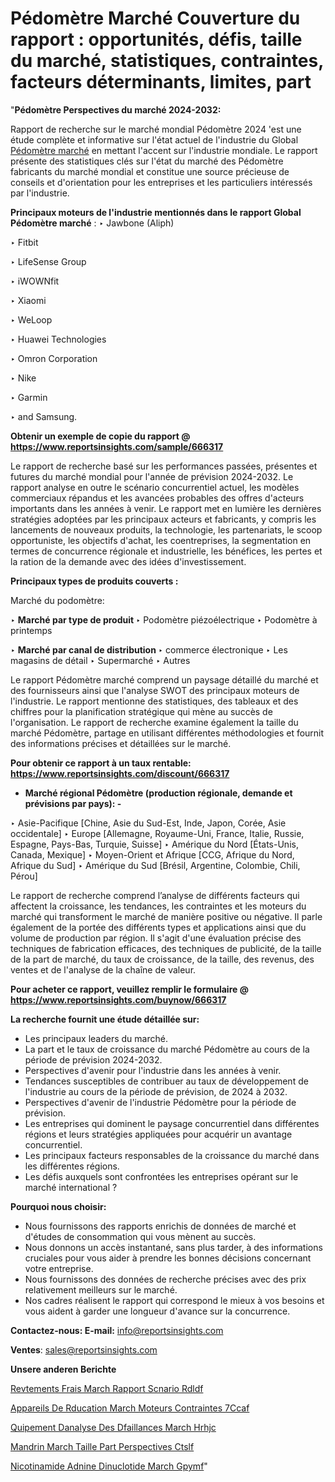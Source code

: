 # Pédomètre Marché Couverture du rapport : opportunités, défis, taille du marché, statistiques, contraintes, facteurs déterminants, limites, part

"<strong>Pédomètre Perspectives du marché 2024-2032:</strong>

Rapport de recherche sur le marché mondial Pédomètre 2024 'est une étude complète et informative sur l'état actuel de l'industrie du Global <a href=https://www.reportsinsights.com/sample/666317>Pédomètre marché</a> en mettant l'accent sur l'industrie mondiale. Le rapport présente des statistiques clés sur l'état du marché des Pédomètre fabricants du marché mondial et constitue une source précieuse de conseils et d'orientation pour les entreprises et les particuliers intéressés par l'industrie.

<strong>Principaux moteurs de l'industrie mentionnés dans le rapport Global Pédomètre marché</strong> :
‣ Jawbone (Aliph)

‣ Fitbit

‣ LifeSense Group

‣ iWOWNfit

‣ Xiaomi

‣ WeLoop

‣ Huawei Technologies

‣ Omron Corporation

‣ Nike

‣ Garmin

‣ and Samsung.

<strong>Obtenir un exemple de copie du rapport @ <a href=https://www.reportsinsights.com/sample/666317>https://www.reportsinsights.com/sample/666317</a></strong>

Le rapport de recherche basé sur les performances passées, présentes et futures du marché mondial pour l'année de prévision 2024-2032. Le rapport analyse en outre le scénario concurrentiel actuel, les modèles commerciaux répandus et les avancées probables des offres d'acteurs importants dans les années à venir. Le rapport met en lumière les dernières stratégies adoptées par les principaux acteurs et fabricants, y compris les lancements de nouveaux produits, la technologie, les partenariats, le scoop opportuniste, les objectifs d'achat, les coentreprises, la segmentation en termes de concurrence régionale et industrielle, les bénéfices, les pertes et la ration de la demande avec des idées d'investissement.

<strong>Principaux types de produits couverts :</strong>

Marché du podomètre:

‣  <strong> Marché par type de produit </strong>
‣ Podomètre piézoélectrique
‣ Podomètre à printemps

‣  <strong> Marché par canal de distribution </strong>
‣ commerce électronique
‣ Les magasins de détail
‣ Supermarché
‣ Autres

Le rapport Pédomètre marché comprend un paysage détaillé du marché et des fournisseurs ainsi que l'analyse SWOT des principaux moteurs de l'industrie. Le rapport mentionne des statistiques, des tableaux et des chiffres pour la planification stratégique qui mène au succès de l'organisation. Le rapport de recherche examine également la taille du marché Pédomètre, partage en utilisant différentes méthodologies et fournit des informations précises et détaillées sur le marché.

<strong>Pour obtenir ce rapport à un taux rentable: <a href=https://www.reportsinsights.com/discount/666317>https://www.reportsinsights.com/discount/666317</a></strong>
<ul>
  <li><strong>Marché régional Pédomètre (production régionale, demande et prévisions par pays): -</strong></li>
</ul>
‣ Asie-Pacifique [Chine, Asie du Sud-Est, Inde, Japon, Corée, Asie occidentale]
‣ Europe [Allemagne, Royaume-Uni, France, Italie, Russie, Espagne, Pays-Bas, Turquie, Suisse]
‣ Amérique du Nord [États-Unis, Canada, Mexique]
‣ Moyen-Orient et Afrique [CCG, Afrique du Nord, Afrique du Sud]
‣ Amérique du Sud [Brésil, Argentine, Colombie, Chili, Pérou]

Le rapport de recherche comprend l’analyse de différents facteurs qui affectent la croissance, les tendances, les contraintes et les moteurs du marché qui transforment le marché de manière positive ou négative. Il parle également de la portée des différents types et applications ainsi que du volume de production par région. Il s'agit d'une évaluation précise des techniques de fabrication efficaces, des techniques de publicité, de la taille de la part de marché, du taux de croissance, de la taille, des revenus, des ventes et de l'analyse de la chaîne de valeur.

<strong>Pour acheter ce rapport, veuillez remplir le formulaire @   <a href=https://www.reportsinsights.com/buynow/666317>https://www.reportsinsights.com/buynow/666317</a></strong>

<strong>La recherche fournit une étude détaillée sur:</strong>
<ul>
  <li>Les principaux leaders du marché.</li>
  <li>La part et le taux de croissance du marché Pédomètre au cours de la période de prévision 2024-2032.</li>
  <li>Perspectives d'avenir pour l'industrie dans les années à venir.</li>
  <li>Tendances susceptibles de contribuer au taux de développement de l'industrie au cours de la période de prévision, de 2024 à 2032.</li>
  <li>Perspectives d'avenir de l'industrie Pédomètre pour la période de prévision.</li>
  <li>Les entreprises qui dominent le paysage concurrentiel dans différentes régions et leurs stratégies appliquées pour acquérir un avantage concurrentiel.</li>
  <li>Les principaux facteurs responsables de la croissance du marché dans les différentes régions.</li>
  <li>Les défis auxquels sont confrontées les entreprises opérant sur le marché international ?</li>
</ul>
<strong>Pourquoi nous choisir:</strong>
<ul>
  <li>Nous fournissons des rapports enrichis de données de marché et d'études de consommation qui vous mènent au succès.</li>
  <li>Nous donnons un accès instantané, sans plus tarder, à des informations cruciales pour vous aider à prendre les bonnes décisions concernant votre entreprise.</li>
  <li>Nous fournissons des données de recherche précises avec des prix relativement meilleurs sur le marché.</li>
  <li>Nos cadres réalisent le rapport qui correspond le mieux à vos besoins et vous aident à garder une longueur d'avance sur la concurrence.</li>
</ul>
<strong>Contactez-nous:
</strong><strong>E-mail:</strong> <a href=mailto:info@reportsinsights.com>info@reportsinsights.com</a>

<strong>Ventes</strong>: <a href=mailto:sales@reportsinsights.com>sales@reportsinsights.com</a>

<strong>Unsere anderen Berichte</strong>

<a href=https://www.linkedin.com/pulse/rev%C3%AAtements-frais-march%C3%A9-rapport-sc%C3%A9nario-rdldf/>Revtements Frais March Rapport Scnario Rdldf</a>

<a href=https://www.linkedin.com/pulse/appareils-de-r%C3%A9%C3%A9ducation-march%C3%A9-moteurs-contraintes-7ccaf/>Appareils De Rducation March Moteurs Contraintes 7Ccaf</a>

<a href=https://www.linkedin.com/pulse/%C3%A9quipement-danalyse-des-d%C3%A9faillances-march%C3%A9-hrhjc/>Quipement Danalyse Des Dfaillances March Hrhjc</a>

<a href=https://www.linkedin.com/pulse/mandrin-march%C3%A9-taille-part-perspectives-ctslf/>Mandrin March Taille Part Perspectives Ctslf</a>

<a href=https://www.linkedin.com/pulse/nicotinamide-ad%C3%A9nine-dinucl%C3%A9otide-march%C3%A9-gpymf/>Nicotinamide Adnine Dinuclotide March Gpymf</a>"
